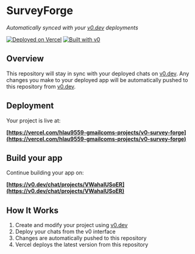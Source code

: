 # SurveyForge

*Automatically synced with your [v0.dev](https://v0.dev) deployments*

[![Deployed on Vercel](https://img.shields.io/badge/Deployed%20on-Vercel-black?style=for-the-badge&logo=vercel)](https://vercel.com/hlau9559-gmailcoms-projects/v0-survey-forge)
[![Built with v0](https://img.shields.io/badge/Built%20with-v0.dev-black?style=for-the-badge)](https://v0.dev/chat/projects/VWahalUSoER)

## Overview

This repository will stay in sync with your deployed chats on [v0.dev](https://v0.dev).
Any changes you make to your deployed app will be automatically pushed to this repository from [v0.dev](https://v0.dev).

## Deployment

Your project is live at:

**[https://vercel.com/hlau9559-gmailcoms-projects/v0-survey-forge](https://vercel.com/hlau9559-gmailcoms-projects/v0-survey-forge)**

## Build your app

Continue building your app on:

**[https://v0.dev/chat/projects/VWahalUSoER](https://v0.dev/chat/projects/VWahalUSoER)**

## How It Works

1. Create and modify your project using [v0.dev](https://v0.dev)
2. Deploy your chats from the v0 interface
3. Changes are automatically pushed to this repository
4. Vercel deploys the latest version from this repository